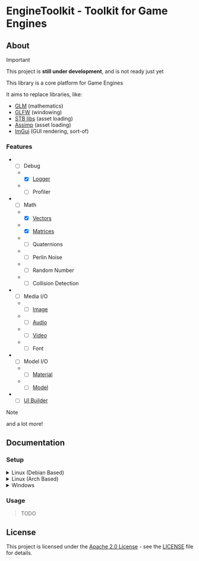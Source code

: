 # EngineToolkit - Toolkit for Game Engines

## About

> [!IMPORTANT]
> This project is **still under development**, and is not ready just yet

This library is a core platform for Game Engines

It aims to replace libraries, like:
- [GLM](https://glm.g-truc.net/0.9.9/) (mathematics)
- [GLFW](https://www.glfw.org/) (windowing)
- [STB libs](https://github.com/nothings/stb/) (asset loading)
- [Assimp](https://assimp.org/) (asset loading)
- [ImGui](https://www.dearimgui.com/) (GUI rendering, sort-of)

### Features

* - [ ] Debug
  * - [x] [Logger](../include/EngineToolkit/debug/log.hpp)
  * - [ ] Profiler
* - [ ] Math
  * - [x] [Vectors](../include/EngineToolkit/vector)
  * - [x] [Matrices](../include/EngineToolkit/matrix)
  * - [ ] Quaternions
  * - [ ] Perlin Noise
  * - [ ] Random Number
  * - [ ] Collision Detection
* - [ ] Media I/O
  * - [ ] [Image](../include/EngineToolkit/media/image.hpp)
  * - [ ] [Audio](../include/EngineToolkit/media/audio.hpp)
  * - [ ] [Video](../include/EngineToolkit/media/video.hpp)
  * - [ ] Font
* - [ ] Model I/O
  * - [ ] [Material](../include/EngineToolkit/model/material.hpp)
  * - [ ] [Model](../include/EngineToolkit/model/model.hpp)

* - [ ] [UI Builder](../include/EngineToolkit/UI/ui.hpp)

> [!NOTE]
> and a lot more!

## Documentation

### Setup

<details>
<summary>Linux (Debian Based)</summary>

> TODO

</details>

<details>
<summary>Linux (Arch Based)</summary>

> TODO

</details>

<details>
<summary>Windows</summary>

> TODO

</details>

### Usage

> TODO

## License

This project is licensed under the [Apache 2.0 License](LICENSE) - see the [LICENSE](LICENSE) file for details.